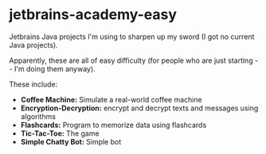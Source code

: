 # jetbrains-academy-easy

Jetbrains Java projects I'm using to sharpen up my sword (I got no current Java projects).

Apparently, these are all of easy difficulty (for people who are just starting -- I'm doing them anyway).

These include:

- **Coffee Machine:** Simulate a real-world coffee machine
- **Encryption-Decryption:** encrypt and decrypt texts and messages using algorithms
- **Flashcards:** Program to memorize data using flashcards
- **Tic-Tac-Toe:** The game
- **Simple Chatty Bot:** Simple bot
